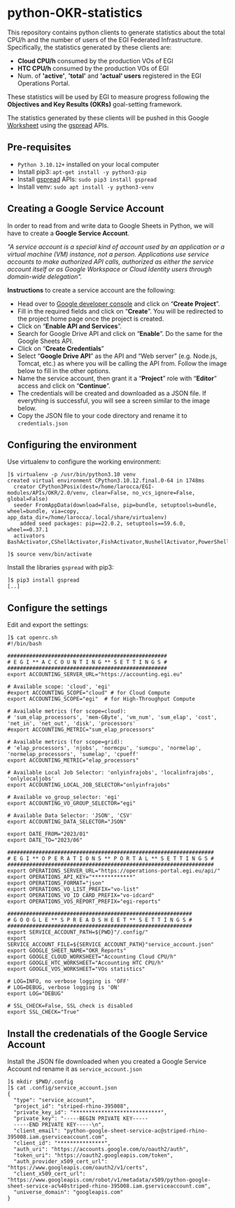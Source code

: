 # python-OKR-statistics
This repository contains python clients to generate statistics about the total CPU/h and the number of users of the EGI Federated Infrastructure. 
Specifically, the statistics generated by these clients are:
- **Cloud CPU/h** consumed by the production VOs of EGI
- **HTC CPU/h** consumed by the production VOs of EGI
- Num. of **'active'**, **'total'** and **'actual' users** registered in the EGI Operations Portal. 

These statistics will be used by EGI to measure progress following the **Objectives and Key Results (OKRs)** goal-setting framework.

The statistics generated by these clients will be pushed in this Google <a href="https://docs.google.com/spreadsheets/d/1B1Sqf1UiN9pY_fGbWe5G1zKA2UzsekOVbLCtiiMFAXk/edit#">Worksheet</a> using the <a href="https://docs.gspread.org/en/v5.10.0/">gspread</a> APIs.

## Pre-requisites
* `Python 3.10.12+` installed on your local computer
* Install pip3: `apt-get install -y python3-pip`
* Install <a href="https://docs.gspread.org/en/v5.10.0/">gspread</a> APIs: `sudo pip3 install gspread`
* Install venv: `sudo apt install -y python3-venv`

## Creating a Google Service Account
In order to read from and write data to Google Sheets in Python, we will have to create a **Google Service Account**.

_"A service account is a special kind of account used by an application or a virtual machine (VM) instance, not a person. 
Applications use service accounts to make authorized API calls, authorized as either the service account itself or as Google Workspace 
or Cloud Identity users through domain-wide delegation"._

**Instructions** to create a service account are the following:
* Head over to <a href="https://console.developers.google.com/">Google developer console</a> and click on “**Create Project**”.
* Fill in the required fields and click on “**Create**”. You will be redirected to the project home page once the project is created.
* Click on “**Enable API and Services**”.
* Search for Google Drive API and click on “**Enable**”. Do the same for the Google Sheets API.
* Click on “**Create Credentials**”
* Select “**Google Drive API**” as the API and “Web server” (e.g. Node.js, Tomcat, etc.) as where you will be calling the API from. Follow the image below to fill in the other options.
* Name the service account, then grant it a “**Project**” role with “**Editor**” access and click on “**Continue**”.
* The credentials will be created and downloaded as a JSON file. If everything is successful, you will see a screen similar to the image below.
* Copy the JSON file to your code directory and rename it to `credentials.json`

## Configuring the environment

Use virtualenv to configure the working environment:

```
]$ virtualenv -p /usr/bin/python3.10 venv
created virtual environment CPython3.10.12.final.0-64 in 1748ms
  creator CPython3Posix(dest=/home/larocca/EGI-modules/APIs/OKR/2.0/venv, clear=False, no_vcs_ignore=False, global=False)
  seeder FromAppData(download=False, pip=bundle, setuptools=bundle, wheel=bundle, via=copy, app_data_dir=/home/larocca/.local/share/virtualenv)
    added seed packages: pip==22.0.2, setuptools==59.6.0, wheel==0.37.1
  activators BashActivator,CShellActivator,FishActivator,NushellActivator,PowerShellActivator,PythonActivator

]$ source venv/bin/activate
```

Install the libraries `gspread` with pip3:

```
]$ pip3 install gspread
[..]
```

## Configure the settings

Edit and export the settings:

```
]$ cat openrc.sh 
#!/bin/bash

###################################################
# E G I ** A C C O U N T I N G ** S E T T I N G S #
###################################################
export ACCOUNTING_SERVER_URL="https://accounting.egi.eu"

# Available scope: 'cloud', 'egi'
#export ACCOUNTING_SCOPE="cloud" # for Cloud Compute
export ACCOUNTING_SCOPE="egi"  # for High-Throughput Compute

# Available metrics (for scope=cloud): 
# 'sum_elap_processors', 'mem-GByte', 'vm_num', 'sum_elap', 'cost', 'net_in', 'net_out', 'disk', 'processors'
#export ACCOUNTING_METRIC="sum_elap_processors"

# Available metrics (for scope=grid):
# 'elap_processors', 'njobs', 'normcpu', 'sumcpu', 'normelap', 'normelap_processors', 'sumelap', 'cpueff'
export ACCOUNTING_METRIC="elap_processors"

# Available Local Job Selector: 'onlyinfrajobs', 'localinfrajobs', 'onlylocaljobs'
export ACCOUNTING_LOCAL_JOB_SELECTOR="onlyinfrajobs"

# Available vo_group_selector: 'egi'
export ACCOUNTING_VO_GROUP_SELECTOR="egi"

# Available Data Selector: 'JSON', 'CSV'
export ACCOUNTING_DATA_SELECTOR="JSON"

export DATE_FROM="2023/01"
export DATE_TO="2023/06"

##################################################################
# E G I ** O P E R A T I O N S ** P O R T A L ** S E T T I N G S #
##################################################################
export OPERATIONS_SERVER_URL="https://operations-portal.egi.eu/api/"
export OPERATIONS_API_KEY="*************" 
export OPERATIONS_FORMAT="json"
export OPERATIONS_VO_LIST_PREFIX="vo-list"
export OPERATIONS_VO_ID_CARD_PREFIX="vo-idcard"
export OPERATIONS_VOS_REPORT_PREFIX="egi-reports"

###########################################################
# G O O G L E ** S P R E A D S H E E T ** S E T T I N G S #
###########################################################
export SERVICE_ACCOUNT_PATH=${PWD}"/.config/"
export SERVICE_ACCOUNT_FILE=${SERVICE_ACCOUNT_PATH}"service_account.json"
export GOOGLE_SHEET_NAME="OKR_Reports"
export GOOGLE_CLOUD_WORKSHEET="Accounting Cloud CPU/h"
export GOOGLE_HTC_WORKSHEET="Accounting HTC CPU/h"
export GOOGLE_VOS_WORKSHEET="VOs statistics"

# LOG=INFO, no verbose logging is 'OFF'
# LOG=DEBUG, verbose logging is 'ON'
export LOG="DEBUG"

# SSL_CHECK=False, SSL check is disabled
export SSL_CHECK="True"
```

## Install the credenatials of the Google Service Account

Install the JSON file downloaded when you created a Google Service Account nd rename it as `service_account.json`

```
]$ mkdir $PWD/.config
]$ cat .config/service_account.json 
{
  "type": "service_account",
  "project_id": "striped-rhino-395008",
  "private_key_id": "****************************",
  "private_key": "-----BEGIN PRIVATE KEY-----
  -----END PRIVATE KEY-----\n",
  "client_email": "python-google-sheet-service-ac@striped-rhino-395008.iam.gserviceaccount.com",
  "client_id": "***************",
  "auth_uri": "https://accounts.google.com/o/oauth2/auth",
  "token_uri": "https://oauth2.googleapis.com/token",
  "auth_provider_x509_cert_url": "https://www.googleapis.com/oauth2/v1/certs",
  "client_x509_cert_url": "https://www.googleapis.com/robot/v1/metadata/x509/python-google-sheet-service-ac%40striped-rhino-395008.iam.gserviceaccount.com",
  "universe_domain": "googleapis.com"
}
```

